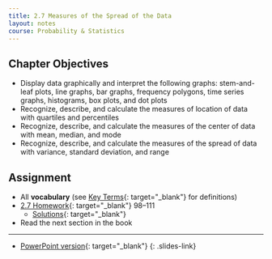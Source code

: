 ```yaml
---
title: 2.7 Measures of the Spread of the Data
layout: notes
course: Probability & Statistics
---
```


## Chapter Objectives

- Display data graphically and interpret the following graphs: stem-and-leaf plots, line graphs, bar graphs, frequency polygons, time series graphs, histograms, box plots, and dot plots
- Recognize, describe, and calculate the measures of location of data with quartiles and percentiles
- Recognize, describe, and calculate the measures of the center of data with mean, median, and mode
- Recognize, describe, and calculate the measures of the spread of data with variance, standard deviation, and range

## Assignment

- All **vocabulary** (see [Key Terms](https://openstax.org/books/statistics/pages/1-key-terms){: target="_blank"} for definitions)
- [2.7 Homework](https://openstax.org/books/statistics/pages/2-homework#fs-idm25848496){: target="_blank"} 98–111
  - [Solutions](https://manville.instructure.com/courses/5660/files?preview=780645){: target="_blank"}
- Read the next section in the book

---

- [PowerPoint version](https://1drv.ms/p/c/c4097c61e06a2b97/EfRCf-7RTjhEl4qJ-mzxPsUBYsu3KQjScI4ARwkGXnPQKQ?e=6SWCQZ){: target="_blank"}
{: .slides-link}
